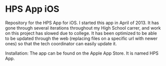 # HPS App iOS
Repository for the HPS App for iOS.
I started this app in April of 2013.  It has gone through several iterations throughout my High School carrer, and work on this project
has slowed due to college.  It has been optimized to be able to be updated through the web (replacing files on a specific url with newer
ones) so that the tech coordinator can easily update it.

Installation:
The app can be found on the Apple App Store.  It is named HPS App.
